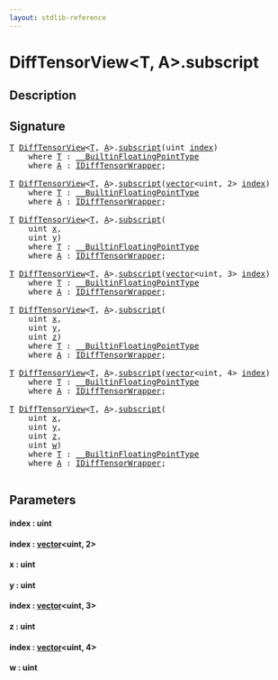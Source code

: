 ```yaml
---
layout: stdlib-reference
---
```


# DiffTensorView\<T, A\>\.subscript

## Description





## Signature 

<pre>
<a href="../types/difftensorview-04a/index.html#typeparam-T" class="code_type">T</a> <a href="../types/difftensorview-04a/index.html" class="code_type">DiffTensorView</a>&lt;<a href="../types/difftensorview-04a/index.html#typeparam-T" class="code_type">T</a>, <a href="../types/difftensorview-04a/index.html#typeparam-A" class="code_type">A</a>&gt;.<a href="subscript.html">subscript</a>(<span class="code_keyword">uint</span> <a href="subscript.html#decl-index" class="code_param">index</a>)
    <span class='code_keyword'>where</span> <a href="../types/difftensorview-04a/index.html#typeparam-T" class="code_type">T</a> : <a href="../interfaces/0_builtinfloatingpointtype-029hm/index.html" class="code_type">__BuiltinFloatingPointType</a>
    <span class='code_keyword'>where</span> <a href="../types/difftensorview-04a/index.html#typeparam-A" class="code_type">A</a> : <a href="../interfaces/idifftensorwrapper-015b/index.html" class="code_type">IDiffTensorWrapper</a>;

<a href="../types/difftensorview-04a/index.html#typeparam-T" class="code_type">T</a> <a href="../types/difftensorview-04a/index.html" class="code_type">DiffTensorView</a>&lt;<a href="../types/difftensorview-04a/index.html#typeparam-T" class="code_type">T</a>, <a href="../types/difftensorview-04a/index.html#typeparam-A" class="code_type">A</a>&gt;.<a href="subscript.html">subscript</a>(<a href="../types/vector/index.html" class="code_type">vector</a>&lt;<span class="code_keyword">uint</span>, 2&gt; <a href="subscript.html#decl-index" class="code_param">index</a>)
    <span class='code_keyword'>where</span> <a href="../types/difftensorview-04a/index.html#typeparam-T" class="code_type">T</a> : <a href="../interfaces/0_builtinfloatingpointtype-029hm/index.html" class="code_type">__BuiltinFloatingPointType</a>
    <span class='code_keyword'>where</span> <a href="../types/difftensorview-04a/index.html#typeparam-A" class="code_type">A</a> : <a href="../interfaces/idifftensorwrapper-015b/index.html" class="code_type">IDiffTensorWrapper</a>;

<a href="../types/difftensorview-04a/index.html#typeparam-T" class="code_type">T</a> <a href="../types/difftensorview-04a/index.html" class="code_type">DiffTensorView</a>&lt;<a href="../types/difftensorview-04a/index.html#typeparam-T" class="code_type">T</a>, <a href="../types/difftensorview-04a/index.html#typeparam-A" class="code_type">A</a>&gt;.<a href="subscript.html">subscript</a>(
    <span class="code_keyword">uint</span> <a href="subscript.html#decl-x" class="code_param">x</a>,
    <span class="code_keyword">uint</span> <a href="subscript.html#decl-y" class="code_param">y</a>)
    <span class='code_keyword'>where</span> <a href="../types/difftensorview-04a/index.html#typeparam-T" class="code_type">T</a> : <a href="../interfaces/0_builtinfloatingpointtype-029hm/index.html" class="code_type">__BuiltinFloatingPointType</a>
    <span class='code_keyword'>where</span> <a href="../types/difftensorview-04a/index.html#typeparam-A" class="code_type">A</a> : <a href="../interfaces/idifftensorwrapper-015b/index.html" class="code_type">IDiffTensorWrapper</a>;

<a href="../types/difftensorview-04a/index.html#typeparam-T" class="code_type">T</a> <a href="../types/difftensorview-04a/index.html" class="code_type">DiffTensorView</a>&lt;<a href="../types/difftensorview-04a/index.html#typeparam-T" class="code_type">T</a>, <a href="../types/difftensorview-04a/index.html#typeparam-A" class="code_type">A</a>&gt;.<a href="subscript.html">subscript</a>(<a href="../types/vector/index.html" class="code_type">vector</a>&lt;<span class="code_keyword">uint</span>, 3&gt; <a href="subscript.html#decl-index" class="code_param">index</a>)
    <span class='code_keyword'>where</span> <a href="../types/difftensorview-04a/index.html#typeparam-T" class="code_type">T</a> : <a href="../interfaces/0_builtinfloatingpointtype-029hm/index.html" class="code_type">__BuiltinFloatingPointType</a>
    <span class='code_keyword'>where</span> <a href="../types/difftensorview-04a/index.html#typeparam-A" class="code_type">A</a> : <a href="../interfaces/idifftensorwrapper-015b/index.html" class="code_type">IDiffTensorWrapper</a>;

<a href="../types/difftensorview-04a/index.html#typeparam-T" class="code_type">T</a> <a href="../types/difftensorview-04a/index.html" class="code_type">DiffTensorView</a>&lt;<a href="../types/difftensorview-04a/index.html#typeparam-T" class="code_type">T</a>, <a href="../types/difftensorview-04a/index.html#typeparam-A" class="code_type">A</a>&gt;.<a href="subscript.html">subscript</a>(
    <span class="code_keyword">uint</span> <a href="subscript.html#decl-x" class="code_param">x</a>,
    <span class="code_keyword">uint</span> <a href="subscript.html#decl-y" class="code_param">y</a>,
    <span class="code_keyword">uint</span> <a href="subscript.html#decl-z" class="code_param">z</a>)
    <span class='code_keyword'>where</span> <a href="../types/difftensorview-04a/index.html#typeparam-T" class="code_type">T</a> : <a href="../interfaces/0_builtinfloatingpointtype-029hm/index.html" class="code_type">__BuiltinFloatingPointType</a>
    <span class='code_keyword'>where</span> <a href="../types/difftensorview-04a/index.html#typeparam-A" class="code_type">A</a> : <a href="../interfaces/idifftensorwrapper-015b/index.html" class="code_type">IDiffTensorWrapper</a>;

<a href="../types/difftensorview-04a/index.html#typeparam-T" class="code_type">T</a> <a href="../types/difftensorview-04a/index.html" class="code_type">DiffTensorView</a>&lt;<a href="../types/difftensorview-04a/index.html#typeparam-T" class="code_type">T</a>, <a href="../types/difftensorview-04a/index.html#typeparam-A" class="code_type">A</a>&gt;.<a href="subscript.html">subscript</a>(<a href="../types/vector/index.html" class="code_type">vector</a>&lt;<span class="code_keyword">uint</span>, 4&gt; <a href="subscript.html#decl-index" class="code_param">index</a>)
    <span class='code_keyword'>where</span> <a href="../types/difftensorview-04a/index.html#typeparam-T" class="code_type">T</a> : <a href="../interfaces/0_builtinfloatingpointtype-029hm/index.html" class="code_type">__BuiltinFloatingPointType</a>
    <span class='code_keyword'>where</span> <a href="../types/difftensorview-04a/index.html#typeparam-A" class="code_type">A</a> : <a href="../interfaces/idifftensorwrapper-015b/index.html" class="code_type">IDiffTensorWrapper</a>;

<a href="../types/difftensorview-04a/index.html#typeparam-T" class="code_type">T</a> <a href="../types/difftensorview-04a/index.html" class="code_type">DiffTensorView</a>&lt;<a href="../types/difftensorview-04a/index.html#typeparam-T" class="code_type">T</a>, <a href="../types/difftensorview-04a/index.html#typeparam-A" class="code_type">A</a>&gt;.<a href="subscript.html">subscript</a>(
    <span class="code_keyword">uint</span> <a href="subscript.html#decl-x" class="code_param">x</a>,
    <span class="code_keyword">uint</span> <a href="subscript.html#decl-y" class="code_param">y</a>,
    <span class="code_keyword">uint</span> <a href="subscript.html#decl-z" class="code_param">z</a>,
    <span class="code_keyword">uint</span> <a href="subscript.html#decl-w" class="code_param">w</a>)
    <span class='code_keyword'>where</span> <a href="../types/difftensorview-04a/index.html#typeparam-T" class="code_type">T</a> : <a href="../interfaces/0_builtinfloatingpointtype-029hm/index.html" class="code_type">__BuiltinFloatingPointType</a>
    <span class='code_keyword'>where</span> <a href="../types/difftensorview-04a/index.html#typeparam-A" class="code_type">A</a> : <a href="../interfaces/idifftensorwrapper-015b/index.html" class="code_type">IDiffTensorWrapper</a>;

</pre>

## Parameters

####  <a id="decl-index"></a>index  : uint
####  <a id="decl-index"></a>index  : [vector](../types/vector/index.html)\<uint, 2\>
####  <a id="decl-x"></a>x  : uint
####  <a id="decl-y"></a>y  : uint
####  <a id="decl-index"></a>index  : [vector](../types/vector/index.html)\<uint, 3\>
####  <a id="decl-z"></a>z  : uint
####  <a id="decl-index"></a>index  : [vector](../types/vector/index.html)\<uint, 4\>
####  <a id="decl-w"></a>w  : uint

